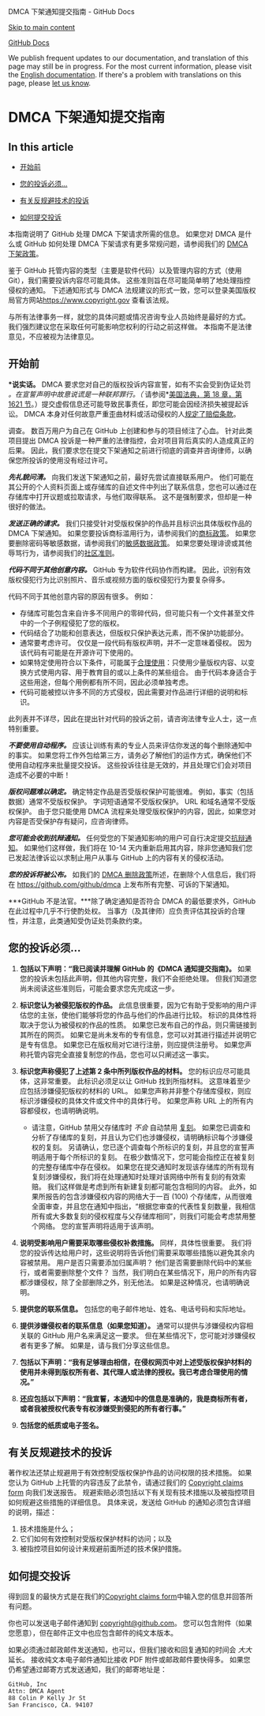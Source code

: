 DMCA 下架通知提交指南 - GitHub Docs

[Skip to main content](#main-content)

[](/cn)[GitHub Docs](/cn)

We publish frequent updates to our documentation, and translation of this page may still be in progress. For the most current information, please visit the [English documentation](/en). If there's a problem with translations on this page, please [let us know](https://github.com/contact?form[subject]=translation%20issue%20on%20docs.github.com&form[comments]=).

DMCA 下架通知提交指南
==========

In this article
----------

* [开始前](#before-you-start)

* [您的投诉必须...](#your-complaint-must-)

* [有关反规避技术的投诉](#complaints-about-anti-circumvention-technology)

* [如何提交投诉](#how-to-submit-your-complaint)

本指南说明了 GitHub 处理 DMCA 下架请求所需的信息。 如果您对 DMCA 是什么或 GitHub 如何处理 DMCA 下架请求有更多常规问题，请参阅我们的 [DMCA 下架政策](/cn/articles/dmca-takedown-policy)。

鉴于 GitHub 托管内容的类型（主要是软件代码）以及管理内容的方式（使用 Git），我们需要投诉内容尽可能具体。 这些准则旨在尽可能简单明了地处理指控侵权的通知。 下述通知形式与 DMCA 法规建议的形式一致，您可以登录美国版权局官方网站<https://www.copyright.gov> 查看该法规。

与所有法律事务一样，就您的具体问题或情况咨询专业人员始终是最好的方式。 我们强烈建议您在采取任何可能影响您权利的行动之前这样做。 本指南不是法律意见，不应被视为法律意见。

[](#before-you-start)开始前
----------

**\*说实话。** DMCA 要求您对自己的版权投诉内容宣誓，如有不实会受到伪证处罚 *。在宣誓声明中故意说谎是一种联邦罪行。（* 请参阅\*[美国法典，第 18 章，第 1621 节](https://www.gpo.gov/fdsys/pkg/USCODE-2011-title18/html/USCODE-2011-title18-partI-chap79-sec1621.htm)。）提交虚假信息还可能导致民事责任，即您可能会因经济损失被提起诉讼。 DMCA 本身对任何故意严重歪曲材料或活动侵权的人[规定了赔偿条款](https://en.wikipedia.org/wiki/Online_Copyright_Infringement_Liability_Limitation_Act#%C2%A7_512(f)_Misrepresentations)。

调查。 数百万用户为自己在 GitHub 上创建和参与的项目倾注了心血。 针对此类项目提出 DMCA 投诉是一种严重的法律指控，会对项目背后真实的人造成真正的后果。 因此，我们要求您在提交下架通知之前进行彻底的调查并咨询律师，以确保您所投诉的使用没有经过许可。

***先礼貌问清。*** 向我们发送下架通知之前，最好先尝试直接联系用户。 他们可能在其公开的个人资料页面上或存储库的自述文件中列出了联系信息，您也可以通过在存储库中打开议题或拉取请求，与他们取得联系。 这不是强制要求，但却是一种很好的做法。

***发送正确的请求。*** 我们只接受针对受版权保护的作品并且标识出具体版权作品的 DMCA 下架通知。 如果您要投诉商标滥用行为，请参阅我们的[商标政策](/cn/articles/github-trademark-policy)。 如果您要删除密码等敏感数据，请参阅我们的[敏感数据政策](/cn/articles/github-sensitive-data-removal-policy)。 如果您要处理诽谤或其他辱骂行为，请参阅我们的[社区准则](/cn/articles/github-community-guidelines)。

***代码不同于其他创意内容。*** GitHub 专为软件代码协作而构建。 因此，识别有效版权侵犯行为比识别照片、音乐或视频方面的版权侵犯行为要复杂得多。

代码不同于其他创意内容的原因有很多。 例如：

* 存储库可能包含来自许多不同用户的零碎代码，但可能只有一个文件甚至文件中的一个子例程侵犯了您的版权。
* 代码结合了功能和创意表达，但版权只保护表达元素，而不保护功能部分。
* 通常要考虑许可。 仅仅是一段代码有版权声明，并不一定意味着侵权。 因为该代码有可能是在开源许可下使用的。
* 如果特定使用符合以下条件，可能属于[合理使用](https://www.lumendatabase.org/topics/22)：只使用少量版权内容、以变换方式使用内容、用于教育目的或以上条件的某些组合。 由于代码本身适合于这些用途，但每个用例都有所不同，因此必须单独考虑。
* 代码可能被控以许多不同的方式侵权，因此需要对作品进行详细的说明和标识。

此列表并不详尽，因此在提出针对代码的投诉之前，请咨询法律专业人士，这一点特别重要。

***不要使用自动程序。*** 应该让训练有素的专业人员来评估你发送的每个删除通知中的事实。 如果您将工作外包给第三方，请务必了解他们的运作方式，确保他们不使用自动程序来批量提交投诉。 这些投诉往往是无效的，并且处理它们会对项目造成不必要的中断！

***版权问题难以确定。*** 确定特定作品是否受版权保护可能很难。 例如，事实（包括数据）通常不受版权保护。 字词短语通常不受版权保护。 URL 和域名通常不受版权保护。 由于您只能使用 DMCA 流程来处理受版权保护的内容，因此，如果您对内容是否受保护存有疑问，应咨询律师。

***您可能会收到抗辩通知。*** 任何受您的下架通知影响的用户可自行决定提交[抗辩通知](/cn/articles/guide-to-submitting-a-dmca-counter-notice)。 如果他们这样做，我们将在 10-14 天内重新启用其内容，除非您通知我们您已发起法律诉讼以求制止用户从事与 GitHub 上的内容有关的侵权活动。

***您的投诉将被公布。*** 如我们的 [DMCA 删除政策](/cn/articles/dmca-takedown-policy#d-transparency)所述，在删除个人信息后，我们将在 <https://github.com/github/dmca> 上发布所有完整、可诉的下架通知。

***GitHub 不是法官。***除了确定通知是否符合 DMCA 的最低要求外，GitHub 在此过程中几乎不行使酌处权。 当事方（及其律师）应负责评估其投诉的合理性，并注意，此类通知受伪证处罚条款约束。

[](#your-complaint-must-)您的投诉必须...
----------

1. **包括以下声明：“我已阅读并理解 GitHub 的《DMCA 通知提交指南》。** 如果您的投诉未包括此声明，但其他内容完整，我们不会拒绝处理。 但我们知道您尚未阅读这些准则后，可能会要求您先完成这一步。

2. **标识您认为被侵犯版权的作品。** 此信息很重要，因为它有助于受影响的用户评估您的主张，使他们能够将您的作品与他们的作品进行比较。 标识的具体性将取决于您认为被侵权的作品的性质。 如果您已发布自己的作品，则只需链接到其所在的网页。 如果它是尚未发布的专有信息，您可以对其进行描述并说明它是专有信息。 如果您已在版权局对它进行注册，则应提供注册号。 如果您声称托管内容完全直接复制您的作品，您也可以只阐述这一事实。

3. **标识您声称侵犯了上述第 2 条中所列版权作品的材料。** 您的标识应尽可能具体，这非常重要。 此标识必须足以让 GitHub 找到所指材料。 这意味着至少应包括涉嫌侵犯版权的材料的 URL。 如果您声称并非整个存储库侵权，则应标识涉嫌侵权的具体文件或文件中的具体行号。 如果您声称 URL 上的所有内容都侵权，也请明确说明。

   * 请注意，GitHub 禁用父存储库时 *不会* 自动禁用 [复刻](/cn/articles/dmca-takedown-policy#b-what-about-forks-or-whats-a-fork)。 如果您已调查和分析了存储库的复刻，并且认为它们也涉嫌侵权，请明确标识每个涉嫌侵权的复刻。 另请确认，您已逐个调查每个所标识的复刻，并且您的宣誓声明适用于每个所标识的复刻。 在极少数情况下，您可能会指控正在被复刻的完整存储库中存在侵权。 如果您在提交通知时发现该存储库的所有现有复刻涉嫌侵权，我们将在处理通知时处理对该网络中所有复刻的有效索赔。 我们这样做是考虑到所有新建复刻都可能包含相同的内容。 此外，如果所报告的包含涉嫌侵权内容的网络大于一百 (100) 个存储库，从而很难全面审查，并且您在通知中指出，“根据您审查的代表性复刻数量，我相信所有或大多数复刻的侵权程度与父存储库相同”，则我们可能会考虑禁用整个网络。 您的宣誓声明将适用于该声明。

4. **说明受影响用户需要采取哪些侵权补救措施。** 同样，具体性很重要。 我们将您的投诉传达给用户时，这些说明将告诉他们需要采取哪些措施以避免其余内容被禁用。 用户是否只需要添加归属声明？ 他们是否需要删除代码中的某些行，或者需要删除整个文件？ 当然，我们明白在某些情况下，用户的所有内容都涉嫌侵权，除了全部删除之外，别无他法。 如果是这种情况，也请明确说明。

5. **提供您的联系信息。** 包括您的电子邮件地址、姓名、电话号码和实际地址。

6. **提供涉嫌侵权者的联系信息（如果您知道）。** 通常可以提供与涉嫌侵权内容相关联的 GitHub 用户名来满足这一要求。 但在某些情况下，您可能对涉嫌侵权者有更多了解。 如果是，请与我们分享这些信息。

7. **包括以下声明：“我有足够理由相信，在侵权网页中对上述受版权保护材料的使用并未得到版权所有者、其代理人或法律的授权。我已考虑合理使用的情况。”**

8. **还应包括以下声明：“我宣誓，本通知中的信息是准确的，我是商标所有者，或者我被授权代表专有权涉嫌受到侵犯的所有者行事。”**

9. **包括您的纸质或电子签名。**

[](#complaints-about-anti-circumvention-technology)有关反规避技术的投诉
----------

著作权法还禁止规避用于有效控制受版权保护作品的访问权限的技术措施。 如果您认为 GitHub 上托管的内容违反了此禁令，请通过我们的 [Copyright claims form](https://github.com/contact/dmca) 向我们发送报告。 规避索赔必须包括以下有关现有技术措施以及被指控项目如何规避这些措施的详细信息。 具体来说，发送给 GitHub 的通知必须包含详细的说明，描述：

1. 技术措施是什么；
2. 它们如何有效控制对受版权保护材料的访问；以及
3. 被指控项目如何设计来规避前面所述的技术保护措施。

[](#how-to-submit-your-complaint)如何提交投诉
----------

得到回复的最快方式是在我们的[Copyright claims form](https://github.com/contact/dmca)中输入您的信息并回答所有问题。

你也可以发送电子邮件通知到 [copyright@github.com](mailto:copyright@github.com)。 您可以包含附件（如果您愿意），但在邮件正文中也应包含邮件的纯文本版本。

如果必须通过邮政邮件发送通知，也可以，但我们接收和回复通知的时间会 *大大* 延长。 接收纯文本电子邮件通知比接收 PDF 附件或邮政邮件要快得多。 如果您仍希望通过邮寄方式发送通知，我们的邮寄地址是：

```
GitHub, Inc
Attn: DMCA Agent
88 Colin P Kelly Jr St
San Francisco, CA. 94107

```
